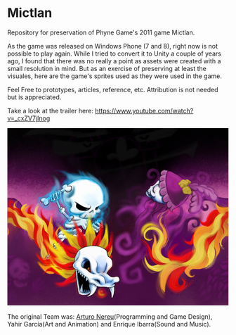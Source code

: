 # Mictlan
Repository for preservation of Phyne Game's 2011 game Mictlan.

As the game was released on Windows Phone (7 and 8), right now is not possible to play again. While I tried to convert it to Unity a couple of years ago, I found that there was no really a point as assets were created with a small resolution in mind. But as an exercise of preserving at least the visuales, here are the game's sprites used as they were used in the game.

Feel Free to prototypes, articles, reference, etc. Attribution is not needed but is appreciated.

Take a look at the trailer here: https://www.youtube.com/watch?v=_cxZV7jInog

![Epic](https://github.com/ArturoNereu/Mictlan/blob/master/Marketing%20Assets/MictlanEPICw.jpg)

The original Team was: [Arturo Nereu](https://www.twitter.com/ArturoNereu)(Programming and Game Design), Yahir García(Art and Animation) and Enrique Ibarra(Sound and Music).
